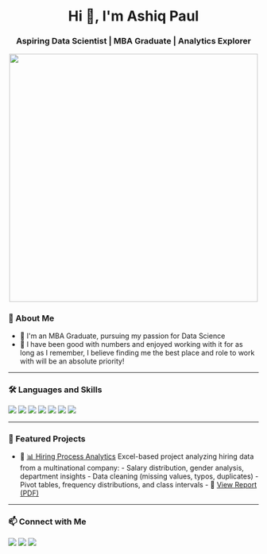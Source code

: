 <!-- Profile Header -->
<h1 align="center">Hi 👋, I'm Ashiq Paul</h1>
<h3 align="center">Aspiring Data Scientist | MBA Graduate | Analytics Explorer</h3>

<!-- Banner or GIF -->
<p align="center">
  <img src="https://media.giphy.com/media/qgQUggAC3Pfv687qPC/giphy.gif" width="500"/>
</p>

<!-- About Me -->
### 🧠 About Me

- 🔭 I'm an MBA Graduate, pursuing my passion for Data Science
- 🌱 I have been good with numbers and enjoyed working with it for as long as I 
      remember, I believe finding me the best place and role to work with will be an 
      absolute priority!
<!-- - 👯 -->

---

### 🛠️ Languages and Skills

<p align="left">
  <img src="https://img.shields.io/badge/Python-3776AB?style=for-the-badge&logo=python&logoColor=white"/>
  <img src="https://img.shields.io/badge/Pandas-150458?style=for-the-badge&logo=pandas&logoColor=white"/>
  <img src="https://img.shields.io/badge/Numpy-013243?style=for-the-badge&logo=numpy&logoColor=white"/>
  <img src="https://img.shields.io/badge/R-276DC3?style=for-the-badge&logo=r&logoColor=white"/>
  <img src="https://img.shields.io/badge/MySQL-4479A1?style=for-the-badge&logo=mysql&logoColor=white"/>
  <img src="https://img.shields.io/badge/SQLite-07405E?style=for-the-badge&logo=sqlite&logoColor=white"/>
  <!--<img src="https://img.shields.io/badge/BigQuery-4285F4?style=for-the-badge&logo=googlecloud&logoColor=white"/>-->
  <img src="https://img.shields.io/badge/Tableau-E97627?style=for-the-badge&logo=tableau&logoColor=white"/>
  <!--<img src="https://img.shields.io/badge/Power BI-F2C811?style=for-the-badge&logo=powerbi&logoColor=black"/>-->
</p>

---

### 📎 Featured Projects

- 🔹 [📊 Hiring Process Analytics](https://github.com/HARMFULGRUB/Hiring-Process-Analytics) 
  Excel-based project analyzing hiring data from a multinational company:
      - Salary distribution, gender analysis, department insights
      - Data cleaning (missing values, typos, duplicates)
      - Pivot tables, frequency distributions, and class intervals
      - 📄 [View Report (PDF)](https://github.com/HARMFULGRUB/Hiring-Process-Analytics/blob/main/Hiring_Process_Analytics.pdf)

---

<!--### 📊 GitHub Stats

<p align="center">
  <img src="https://github-readme-stats.vercel.app/api?username=YOUR_USERNAME&show_icons=true&theme=tokyonight" width="45%" />
  <img src="https://github-readme-stats.vercel.app/api/top-langs/?username=YOUR_USERNAME&layout=compact&theme=tokyonight" width="45%" />
</p>

--- -->

### 📫 Connect with Me

<p align="left">
  <a href="https://linkedin.com/in/ashiqpaul/" target="_blank"><img src="https://img.shields.io/badge/-LinkedIn-blue?logo=linkedin&style=for-the-badge"></a>
  <a href="mailto:ashiqpaul@gmail.com"><img src="https://img.shields.io/badge/-Gmail-D14836?style=for-the-badge&logo=gmail&logoColor=white"></a>
  <a href="https://www.instagram.com/harmfulgrub/"><img src="https://img.shields.io/badge/-Instagram-E4405F?style=for-the-badge&logo=instagram&logoColor=white"></a>
</p>
